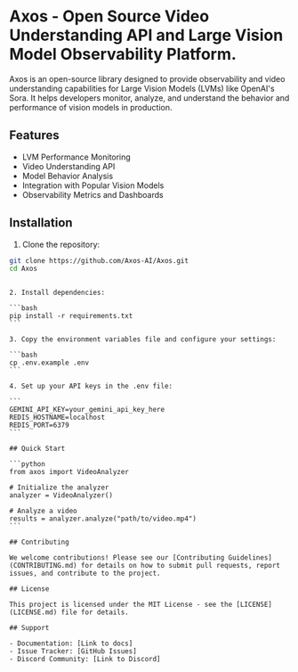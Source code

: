 # Axos - Open Source Video Understanding API and Large Vision Model Observability Platform.

Axos is an open-source library designed to provide observability and video understanding capabilities for Large Vision Models (LVMs) like OpenAI's Sora. It helps developers monitor, analyze, and understand the behavior and performance of vision models in production.

## Features

- LVM Performance Monitoring
- Video Understanding API
- Model Behavior Analysis
- Integration with Popular Vision Models
- Observability Metrics and Dashboards

## Installation

1. Clone the repository:

```bash
git clone https://github.com/Axos-AI/Axos.git
cd Axos
```

````

2. Install dependencies:

```bash
pip install -r requirements.txt
```

3. Copy the environment variables file and configure your settings:

```bash
cp .env.example .env
```

4. Set up your API keys in the .env file:

```
GEMINI_API_KEY=your_gemini_api_key_here
REDIS_HOSTNAME=localhost
REDIS_PORT=6379
```

## Quick Start

```python
from axos import VideoAnalyzer

# Initialize the analyzer
analyzer = VideoAnalyzer()

# Analyze a video
results = analyzer.analyze("path/to/video.mp4")
```

## Contributing

We welcome contributions! Please see our [Contributing Guidelines](CONTRIBUTING.md) for details on how to submit pull requests, report issues, and contribute to the project.

## License

This project is licensed under the MIT License - see the [LICENSE](LICENSE.md) file for details.

## Support

- Documentation: [Link to docs]
- Issue Tracker: [GitHub Issues]
- Discord Community: [Link to Discord]
````
